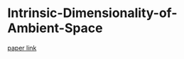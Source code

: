 # Intrinsic-Dimensionality-of-Ambient-Space

[paper link](https://github.com/HEEHWANWANG/Intrinsic-Dimensionality-of-Ambient-Space/blob/main/paper/mlvu_project.pdf)

